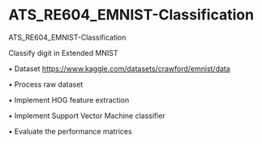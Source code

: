 # ATS_RE604_EMNIST-Classification
ATS_RE604_EMNIST-Classification

Classify digit in Extended MNIST

• Dataset https://www.kaggle.com/datasets/crawford/emnist/data

• Process raw dataset

• Implement HOG feature extraction

• Implement Support Vector Machine classifier

• Evaluate the performance matrices

